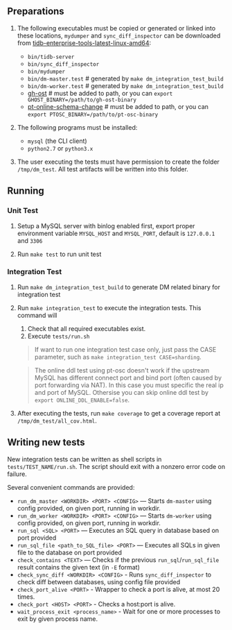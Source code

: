 
## Preparations

1. The following executables must be copied or generated or linked into these locations, `mydumper` and `sync_diff_inspector` can be downloaded from [tidb-enterprise-tools-latest-linux-amd64](http://download.pingcap.org/tidb-enterprise-tools-latest-linux-amd64.tar.gz):

    * `bin/tidb-server`
    * `bin/sync_diff_inspector`
    * `bin/mydumper`
    * `bin/dm-master.test` # generated by `make dm_integration_test_build`
    * `bin/dm-worker.test` # generated by `make dm_integration_test_build`
    * [gh-ost](https://github.com/github/gh-ost) # must be added to path, or you can `export GHOST_BINARY=/path/to/gh-ost-binary`
    * [pt-online-schema-change](https://www.percona.com/doc/percona-toolkit/LATEST/pt-online-schema-change.html) # must be added to path, or you can `export PTOSC_BINARY=/path/to/pt-osc-binary`

2. The following programs must be installed:

    * `mysql` (the CLI client)
    * `python2.7` or `python3.x`

3. The user executing the tests must have permission to create the folder `/tmp/dm_test`. All test artifacts will be written into this folder.

## Running

### Unit Test

1. Setup a MySQL server with binlog enabled first, export proper environment variable `MYSQL_HOST` and `MYSQL_PORT`, default is `127.0.0.1` and `3306`

2. Run `make test` to run unit test

### Integration Test

1. Run `make dm_integration_test_build` to generate DM related binary for integration test

2. Run `make integration_test` to execute the integration tests. This command will

    1. Check that all required executables exist.
    2. Execute `tests/run.sh`

    > If want to run one integration test case only, just pass the CASE parameter, such as `make integration_test CASE=sharding`.

    > The online ddl test using pt-osc doesn't work if the upstream MySQL has different connect port and bind port (often caused by port forwarding via NAT). In this case you must specific the real ip and port of MySQL. Othersise you can skip online ddl test by `export ONLINE_DDL_ENABLE=false`.

4. After executing the tests, run `make coverage` to get a coverage report at `/tmp/dm_test/all_cov.html`.

## Writing new tests

New integration tests can be written as shell scripts in `tests/TEST_NAME/run.sh`. The script should exit with a nonzero error code on failure.

Several convenient commands are provided:

* `run_dm_master <WORKDIR> <PORT> <CONFIG>` — Starts `dm-master` using config provided, on given port, running in workdir.
* `run_dm_worker <WORKDIR> <PORT> <CONFIG>` — Starts `dm-worker` using config provided, on given port, running in workdir.
* `run_sql <SQL> <PORT>` — Executes an SQL query in database based on port provided
* `run_sql_file <path_to_SQL_file> <PORT>` — Executes all SQLs in given file to the database on port provided
* `check_contains <TEXT>` — Checks if the previous `run_sql`/`run_sql_file` result contains the given text (in `-E` format)
* `check_sync_diff <WORKDIR> <CONFIG>` - Runs `sync_diff_inspector` to check diff between databases, using config file provided
* `check_port_alive <PORT>` - Wrapper to check a port is alive, at most 20 times.
* `check_port <HOST> <PORT>` - Checks a host:port is alive.
* `wait_process_exit <process_name>` - Wait for one or more processes to exit by given process name.


